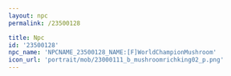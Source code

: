 ```yaml
---
layout: npc
permalink: /23500128

title: Npc
id: '23500128'
npc_name: 'NPCNAME_23500128_NAME:[F]WorldChampionMushroom'
icon_url: 'portrait/mob/23000111_b_mushroomrichking02_p.png'
---
```

